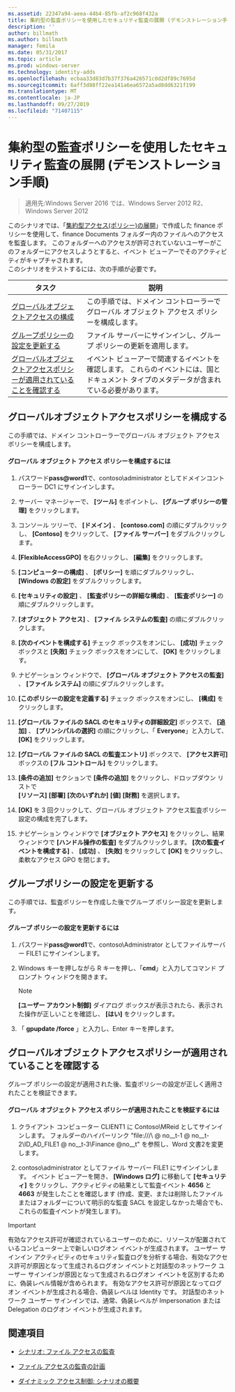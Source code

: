 ```yaml
---
ms.assetid: 22347a94-aeea-44b4-85fb-af2c968f432a
title: 集約型の監査ポリシーを使用したセキュリティ監査の展開 (デモンストレーション手順)
description: ''
author: billmath
ms.author: billmath
manager: femila
ms.date: 05/31/2017
ms.topic: article
ms.prod: windows-server
ms.technology: identity-adds
ms.openlocfilehash: ecbaa33d83d7b37f376a426571c0d2df89c7695d
ms.sourcegitcommit: 6aff3d88ff22ea141a6ea6572a5ad8dd6321f199
ms.translationtype: MT
ms.contentlocale: ja-JP
ms.lasthandoff: 09/27/2019
ms.locfileid: "71407115"
---
```

# <a name="deploy-security-auditing-with-central-audit-policies-demonstration-steps"></a>集約型の監査ポリシーを使用したセキュリティ監査の展開 (デモンストレーション手順)

>適用先:Windows Server 2016 では、Windows Server 2012 R2、Windows Server 2012

このシナリオでは、「[集約型アクセス&#40;ポリシー&#41;の展開](Deploy-a-Central-Access-Policy--Demonstration-Steps-.md)」で作成した finance ポリシーを使用して、finance Documents フォルダー内のファイルへのアクセスを監査します。 このフォルダーへのアクセスが許可されていないユーザーがこのフォルダーにアクセスしようとすると、イベント ビューアーでそのアクティビティがキャプチャされます。   
 このシナリオをテストするには、次の手順が必要です。  
  
|タスク|説明|  
|--------|---------------|  
|[グローバルオブジェクトアクセスの構成](Deploy-Security-Auditing-with-Central-Audit-Policies--Demonstration-Steps-.md#BKMK_1)|この手順では、ドメイン コントローラーでグローバル オブジェクト アクセス ポリシーを構成します。|  
|[グループポリシーの設定を更新する](Deploy-Security-Auditing-with-Central-Audit-Policies--Demonstration-Steps-.md#BKMK_2)|ファイル サーバーにサインインし、グループ ポリシーの更新を適用します。|  
|[グローバルオブジェクトアクセスポリシーが適用されていることを確認する](Deploy-Security-Auditing-with-Central-Audit-Policies--Demonstration-Steps-.md#BKMK_3)|イベント ビューアーで関連するイベントを確認します。 これらのイベントには、国とドキュメント タイプのメタデータが含まれている必要があります。|  
  
## <a name="BKMK_1"></a>グローバルオブジェクトアクセスポリシーを構成する  
この手順では、ドメイン コントローラーでグローバル オブジェクト アクセス ポリシーを構成します。  
  
#### <a name="to-configure-a-global-object-access-policy"></a>グローバル オブジェクト アクセス ポリシーを構成するには  
  
1. パスワード<strong>pass@word1</strong>で、contoso\administrator としてドメインコントローラー DC1 にサインインします。  
  
2. サーバー マネージャーで、 **[ツール]** をポイントし、 **[グループ ポリシーの管理]** をクリックします。  
  
3. コンソール ツリーで、 **[ドメイン]** 、 **[contoso.com]** の順にダブルクリックし、 **[Contoso]** をクリックして、 **[ファイル サーバー]** をダブルクリックします。  
  
4. **[FlexibleAccessGPO]** を右クリックし、 **[編集]** をクリックします。  
  
5. **[コンピューターの構成]** 、 **[ポリシー]** を順にダブルクリックし、 **[Windows の設定]** をダブルクリックします。  
  
6. **[セキュリティの設定]** 、 **[監査ポリシーの詳細な構成]** 、 **[監査ポリシー]** の順にダブルクリックします。  
  
7. **[オブジェクト アクセス]** 、 **[ファイル システムの監査]** の順にダブルクリックします。  
  
8. **[次のイベントを構成する]** チェック ボックスをオンにし、 **[成功]** チェック ボックスと **[失敗]** チェック ボックスをオンにして、 **[OK]** をクリックします。  
  
9. ナビゲーション ウィンドウで、 **[グローバル オブジェクト アクセスの監査]** 、 **[ファイル システム]** の順にダブルクリックします。  
  
10. **[このポリシーの設定を定義する]** チェック ボックスをオンにし、 **[構成]** をクリックします。  
  
11. **[グローバル ファイルの SACL のセキュリティの詳細設定]** ボックスで、 **[追加]** 、 **[プリンシパルの選択]** の順にクリックし、「 **Everyone**」と入力して、 **[OK]** をクリックします。  
  
12. **[グローバル ファイルの SACL の監査エントリ]** ボックスで、 **[アクセス許可]** ボックスの **[フル コントロール]** をクリックします。  
  
13. **[条件の追加]** セクションで **[条件の追加]** をクリックし、ドロップダウン リストで   
    **[リソース]** **[部署]** **[次のいずれか]** **[値]** **[財務]** を選択します。  
  
14. **[OK]** を 3 回クリックして、グローバル オブジェクト アクセス監査ポリシー設定の構成を完了します。  
  
15. ナビゲーション ウィンドウで **[オブジェクト アクセス]** をクリックし、結果ウィンドウで **[ハンドル操作の監査]** をダブルクリックします。 **[次の監査イベントを構成する]** 、 **[成功]** 、 **[失敗]** をクリックして **[OK]** をクリックし、柔軟なアクセス GPO を閉じます。  
  
## <a name="BKMK_2"></a>グループポリシーの設定を更新する  
この手順では、監査ポリシーを作成した後でグループ ポリシー設定を更新します。  
  
#### <a name="to-update-group-policy-settings"></a>グループ ポリシーの設定を更新するには  
  
1. パスワード<strong>pass@word1</strong>で、contoso\Administrator としてファイルサーバー FILE1 にサインインします。  
  
2. Windows キーを押しながら R キーを押し、「**cmd**」と入力してコマンド プロンプト ウィンドウを開きます。  
  
   > [!NOTE]  
   > **[ユーザー アカウント制御]** ダイアログ ボックスが表示されたら、表示された操作が正しいことを確認し、 **[はい]** をクリックします。  
  
3. 「 **gpupdate /force** 」と入力し、Enter キーを押します。  
  
## <a name="BKMK_3"></a>グローバルオブジェクトアクセスポリシーが適用されていることを確認する  
グループ ポリシーの設定が適用された後、監査ポリシーの設定が正しく適用されたことを検証できます。  
  
#### <a name="to-verify-that-the-global-object-access-policy-has-been-applied"></a>グローバル オブジェクト アクセス ポリシーが適用されたことを検証するには  
  
1.  クライアント コンピューター CLIENT1 に Contoso\MReid としてサインインします。 フォルダーのハイパーリンク "file:///\\ @ no__t-1 @ no__t-2\ID_AD_FILE1 @ no__t-3\Finance @no__t" を参照し、Word 文書2を変更します。  
  
2.  contoso\administrator としてファイル サーバー FILE1 にサインインします。 イベント ビューアーを開き、 **[Windows ログ]** に移動して **[セキュリティ]** をクリックし、アクティビティの結果として監査イベント **4656** と **4663** が発生したことを確認します (作成、変更、または削除したファイルまたはフォルダーについて明示的な監査 SACL を設定しなかった場合でも、これらの監査イベントが発生します)。  
  
> [!IMPORTANT]  
> 有効なアクセス許可が確認されているユーザーのために、リソースが配置されているコンピューター上で新しいログオン イベントが生成されます。 ユーザー サインイン アクティビティのセキュリティ監査ログを分析する場合、有効なアクセス許可が原因となって生成されるログオン イベントと対話型のネットワーク ユーザー サインインが原因となって生成されるログオン イベントを区別するために、偽装レベル情報が含められます。 有効なアクセス許可が原因となってログオン イベントが生成される場合、偽装レベルは Identity です。 対話型のネットワーク ユーザー サインインでは、通常、偽装レベルが Impersonation または Delegation のログオン イベントが生成されます。  
  
## <a name="BKMK_Links"></a>関連項目  
  
-   [シナリオ: ファイル アクセスの監査](Scenario--File-Access-Auditing.md)  
  
-   [ファイル アクセスの監査の計画](Plan-for-File-Access-Auditing.md)  
  
-   [ダイナミック アクセス制御: シナリオの概要](Dynamic-Access-Control--Scenario-Overview.md)  
  

